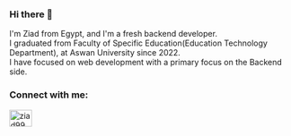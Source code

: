 ### Hi there 👋

I'm Ziad from Egypt, and I'm a fresh backend developer.<br>
I graduated from Faculty of Specific Education(Education Technology Department), at Aswan University since 2022.<br>
I have focused on web development with a primary focus on the Backend side.<br>

<h3 align="left">Connect with me:</h3>
<p align="left">
<a href="https://linkedin.com/in/ziad99" target="blank"><img align="center" src="https://raw.githubusercontent.com/rahuldkjain/github-profile-readme-generator/master/src/images/icons/Social/linked-in-alt.svg" alt="ziad99" height="30" width="40" /></a>
</p>
<!--
**Ziad-kh99/Ziad-kh99** is a ✨ _special_ ✨ repository because its `README.md` (this file) appears on your GitHub profile.

Here are some ideas to get you started:

- 🔭 I’m currently working on ...
- 🌱 I’m currently learning ...
- 👯 I’m looking to collaborate on ...
- 🤔 I’m looking for help with ...
- 💬 Ask me about ...
- 📫 How to reach me: ...
- 😄 Pronouns: ...
- ⚡ Fun fact: ...
-->
